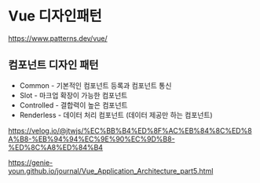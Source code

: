 # Vue 디자인패턴

https://www.patterns.dev/vue/

## 컴포넌트 디자인 패턴

- Common - 기본적인 컴포넌트 등록과 컴포넌트 통신
- Slot - 마크업 확장이 가능한 컴포넌트
- Controlled - 결합력이 높은 컴포넌트
- Renderless - 데이터 처리 컴포넌트 (데이터 제공만 하는 컴포넌트)

https://velog.io/@jtwjs/%EC%BB%B4%ED%8F%AC%EB%84%8C%ED%8A%B8-%EB%94%94%EC%9E%90%EC%9D%B8-%ED%8C%A8%ED%84%B4

https://genie-youn.github.io/journal/Vue_Application_Architecture_part5.html
